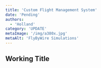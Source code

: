 ```yaml
---
title: 'Custom Flight Management System'
date: 'Pending'
authors:
  - 'Holland'
category: 'UPDATE'
metaImage: '/img/a380x.jpg'
metaAlt: 'FlyByWire Simulations'
---
```


## Working Title

